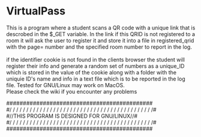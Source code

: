 # VirtualPass
This is a program where a student scans a QR code with a unique link that is descrobed in the $_GET variable. In the link if this 
QRID is not registered to a room it will ask the user to register it and store it into a file in registered_qrid with the page=<qrid> number and the specified room number to report in the log.<br>
<br>
if the identifier cookie is not found in the clients browser the student will register their info and generate a random set of numbers as a unique_ID which is
stored in the value of the cookie along with a folder with the uniquie ID's name and info in a text file which is to be reported in the log file.
Tested for GNU/Linux may work on MacOS.<br>
Please check the wiki if you encounter any problems<br>

############################################<br>
#/ / / / / / / / / / / / / / / / / / / / / / / / / / / / / / / / / / / / / / / / / / /#<br>
#//THIS PROGRAM IS DESIGNED FOR GNU/LINUX//#<br>
#/ / / / / / / / / / / / / / / / / / / / / / / / / / / / / / / / / / / / / / / / / / /#<br>
############################################<br>
